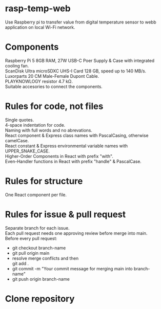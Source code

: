 # rasp-temp-web
Use Raspberry pi to transfer value from digital temperature sensor to webb application on local Wi-Fi network. 

# Components
Raspberry Pi 5 8GB RAM, 27W USB-C Poer Supply & Case with integrated cooling fan.\
ScanDisk Ultra microSDXC UHS-I Card 128 GB, speed up to 140 MB/s.\
Luxorparts 20 CM Male-Female Dupont Cable.\
PLAYKNOWLOGY resistor 4.7 kΩ.\
Suitable accesories to connect the components.

# Rules for code, not files
Single quotes.\
4-space indentation for code.\
Naming with full words and no abrevations.\
React component & Express class names with PascalCasing, otherwise camelCase.\
React constant & Express environmental variable names with UPPER_SNAKE_CASE.\
Higher-Order Components in React with prefix "with".\
Even-Handler functions in React with prefix "handle" & PascalCase.

# Rules for structure
One React component per file.

# Rules for issue & pull request
Separate branch for each issue.\
Each pull request needs one approving review before merge into main.\
Before every pull request: 
- git checkout branch-name
- git pull origin main
- resolve merge conflicts and then\
  git add .
- git commit -m "Your commit message for merging main into branch-name"
- git push origin branch-name

# Clone repository



